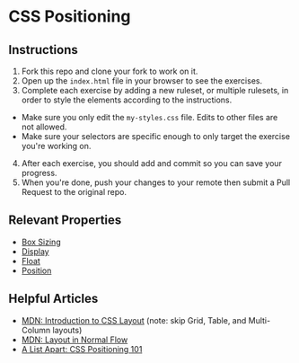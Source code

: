 # CSS Positioning

## Instructions

1. Fork this repo and clone your fork to work on it.
2. Open up the `index.html` file in your browser to see the exercises.
3. Complete each exercise by adding a new ruleset, or multiple rulesets, in order to style the elements according to the instructions.
  - Make sure you only edit the `my-styles.css` file. Edits to other files are not allowed.
  - Make sure your selectors are specific enough to only target the exercise you're working on.
4. After each exercise, you should add and commit so you can save your progress.
5. When you're done, push your changes to your remote then submit a Pull Request to the original repo.


## Relevant Properties

- [Box Sizing](https://developer.mozilla.org/en-US/docs/Web/CSS/box-sizing)
- [Display](https://developer.mozilla.org/en-US/docs/Web/CSS/display)
- [Float](https://developer.mozilla.org/en-US/docs/Web/CSS/float)
- [Position](https://developer.mozilla.org/en-US/docs/Web/CSS/position)


## Helpful Articles

- [MDN: Introduction to CSS Layout](https://developer.mozilla.org/en-US/docs/Learn/CSS/CSS_layout/Introduction) (note: skip Grid, Table, and Multi-Column layouts)
- [MDN: Layout in Normal Flow](https://developer.mozilla.org/en-US/docs/Web/CSS/CSS_Flow_Layout/Block_and_Inline_Layout_in_Normal_Flow)
- [A List Apart: CSS Positioning 101](https://alistapart.com/article/css-positioning-101/)
